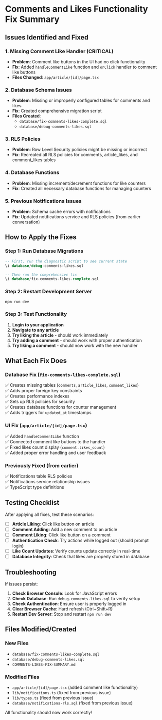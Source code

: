 # Comments and Likes Functionality Fix Summary

## Issues Identified and Fixed

### 1. **Missing Comment Like Handler (CRITICAL)**
- **Problem**: Comment like buttons in the UI had no click functionality
- **Fix**: Added `handleCommentLike` function and `onClick` handler to comment like buttons
- **Files Changed**: `app/article/[id]/page.tsx`

### 2. **Database Schema Issues**
- **Problem**: Missing or improperly configured tables for comments and likes
- **Fix**: Created comprehensive migration script
- **Files Created**: 
  - `database/fix-comments-likes-complete.sql`
  - `database/debug-comments-likes.sql`

### 3. **RLS Policies**
- **Problem**: Row Level Security policies might be missing or incorrect
- **Fix**: Recreated all RLS policies for comments, article_likes, and comment_likes tables

### 4. **Database Functions**
- **Problem**: Missing increment/decrement functions for like counters
- **Fix**: Created all necessary database functions for managing counters

### 5. **Previous Notifications Issues**
- **Problem**: Schema cache errors with notifications
- **Fix**: Updated notifications service and RLS policies (from earlier conversation)

## How to Apply the Fixes

### Step 1: Run Database Migrations
```sql
-- First, run the diagnostic script to see current state
\i database/debug-comments-likes.sql

-- Then run the comprehensive fix
\i database/fix-comments-likes-complete.sql
```

### Step 2: Restart Development Server
```bash
npm run dev
```

### Step 3: Test Functionality
1. **Login to your application**
2. **Navigate to any article**
3. **Try liking the article** - should work immediately
4. **Try adding a comment** - should work with proper authentication
5. **Try liking a comment** - should now work with the new handler

## What Each Fix Does

### Database Fix (`fix-comments-likes-complete.sql`)
✅ Creates missing tables (`comments`, `article_likes`, `comment_likes`)  
✅ Adds proper foreign key constraints  
✅ Creates performance indexes  
✅ Sets up RLS policies for security  
✅ Creates database functions for counter management  
✅ Adds triggers for `updated_at` timestamps  

### UI Fix (`app/article/[id]/page.tsx`)
✅ Added `handleCommentLike` function  
✅ Connected comment like buttons to the handler  
✅ Fixed likes count display (`comment.likes_count`)  
✅ Added proper error handling and user feedback  

### Previously Fixed (from earlier)
✅ Notifications table RLS policies  
✅ Notifications service relationship issues  
✅ TypeScript type definitions  

## Testing Checklist

After applying all fixes, test these scenarios:

- [ ] **Article Liking**: Click like button on article
- [ ] **Comment Adding**: Add a new comment to an article  
- [ ] **Comment Liking**: Click like button on a comment
- [ ] **Authentication Check**: Try actions while logged out (should prompt login)
- [ ] **Like Count Updates**: Verify counts update correctly in real-time
- [ ] **Database Integrity**: Check that likes are properly stored in database

## Troubleshooting

If issues persist:

1. **Check Browser Console**: Look for JavaScript errors
2. **Check Database**: Run `debug-comments-likes.sql` to verify setup
3. **Check Authentication**: Ensure user is properly logged in
4. **Clear Browser Cache**: Hard refresh (Ctrl+Shift+R)
5. **Restart Dev Server**: Stop and restart `npm run dev`

## Files Modified/Created

### New Files
- `database/fix-comments-likes-complete.sql`
- `database/debug-comments-likes.sql`
- `COMMENTS-LIKES-FIX-SUMMARY.md`

### Modified Files  
- `app/article/[id]/page.tsx` (added comment like functionality)
- `lib/notifications.ts` (fixed from previous issue)
- `lib/types.ts` (fixed from previous issue)
- `database/notifications-rls.sql` (fixed from previous issue)

All functionality should now work correctly! 